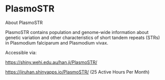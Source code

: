 # PlasmoSTR

About PlasmoSTR

PlasmoSTR contains population and genome-wide information about genetic variation and other characteristics of short tandem repeats (STRs) in Plasmodium falciparum and Plasmodium vivax.

Accessible via:

https://shiny.wehi.edu.au/han.ji/PlasmoSTR/

https://jiruhan.shinyapps.io/PlasmoSTR/ (25 Active Hours Per Month)

